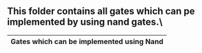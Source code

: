 ## This folder contains all gates which can pe implemented by using nand gates.\

|Gates which can be implemented using Nand|
|-----------------------------------------|
